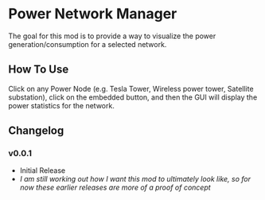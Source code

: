 # Power Network Manager
The goal for this mod is to provide a way to visualize the power generation/consumption for a selected network.

## How To Use
Click on any Power Node (e.g. Tesla Tower, Wireless power tower, Satellite substation), click on the embedded button, and then the GUI will display the power statistics for the network.

## Changelog

### v0.0.1
- Initial Release
- _I am still working out how I want this mod to ultimately look like, so for now these earlier releases are more of a proof of concept_

